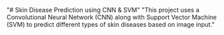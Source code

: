 "# Skin Disease Prediction using CNN & SVM" 
"This project uses a Convolutional Neural Network (CNN) along with Support Vector Machine (SVM) to predict different types of skin diseases based on image input." 
